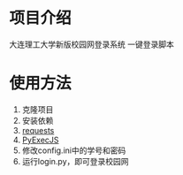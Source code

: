 # 项目介绍 
大连理工大学新版校园网登录系统 一键登录脚本
# 使用方法
1. 克隆项目
2. 安装依赖
  1. [requests](https://pypi.org/project/requests/)
  2. [PyExecJS](https://pypi.org/project/PyExecJS/)
3. 修改config.ini中的学号和密码
4. 运行login.py，即可登录校园网